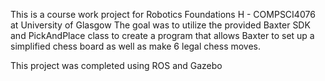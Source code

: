 This is a course work project for Robotics Foundations H - COMPSCI4076 at University of Glasgow
The goal was to utilize the provided Baxter SDK and PickAndPlace class to create a program that allows
Baxter to set up a simplified chess board as well as make 6 legal chess moves.

This project was completed using ROS and Gazebo

